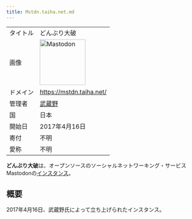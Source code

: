 ```yaml
---
title: Mstdn.taiha.net.md
---
```

<div>

|          |                                                                                                                                                                                                                                                                                                        |
|----------|--------------------------------------------------------------------------------------------------------------------------------------------------------------------------------------------------------------------------------------------------------------------------------------------------------|
| タイトル | どんぶり大破                                                                                                                                                                                                                                                                                           |
| 画像     | [<img src="/images/thumb/0/00/Mastodon_logo.png/120px-Mastodon_logo.png" srcset="/images/thumb/0/00/Mastodon_logo.png/180px-Mastodon_logo.png 1.5x, /images/0/00/Mastodon_logo.png 2x" width="120" height="120" alt="Mastodon" />](/%E3%83%95%E3%82%A1%E3%82%A4%E3%83%AB:Mastodon_logo.png "Mastodon") |
| ドメイン | <a href="https://mstdn.taiha.net/" rel="nofollow">https://mstdn.taiha.net/</a>                                                                                                                                                                                                                         |
| 管理者   | <a href="https://mstdn.taiha.net/@musashino205" rel="nofollow">武蔵野</a>                                                                                                                                                                                                                              |
| 国       | 日本                                                                                                                                                                                                                                                                                                   |
| 開始日   | 2017年4月16日                                                                                                                                                                                                                                                                                          |
| 寄付     | 不明                                                                                                                                                                                                                                                                                                   |
| 愛称     | 不明                                                                                                                                                                                                                                                                                                   |

**どんぶり大破**は、オープンソースのソーシャルネットワーキング・サービスMastodonの[インスタンス](/%E3%82%A4%E3%83%B3%E3%82%B9%E3%82%BF%E3%83%B3%E3%82%B9 "インスタンス")。

## 概要

2017年4月16日、武蔵野氏によって立ち上げられたインスタンス。

</div>
